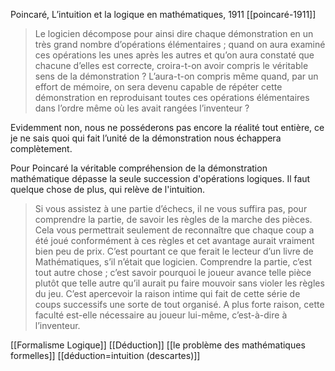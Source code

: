 Poincaré, L’intuition et la logique en mathématiques, 1911 [[poincaré-1911]]
>Le logicien décompose pour ainsi dire chaque démonstration en un très grand nombre d’opérations élémentaires ; quand on aura examiné ces opérations les unes après les autres et qu’on aura constaté que chacune d’elles est correcte, croira-t-on avoir compris le véritable sens de la démonstration ? L’aura-t-on compris même quand, par un effort de mémoire, on sera devenu capable de répéter cette démonstration en reproduisant toutes ces opérations élémentaires dans l’ordre même où les avait rangées l’inventeur ?
>
  Evidemment non, nous ne posséderons pas encore la réalité tout entière, ce je ne sais quoi qui fait l’unité de la démonstration nous échappera complètement.

Pour Poincaré la véritable compréhension de la démonstration mathématique dépasse la seule succession d'opérations logiques. Il faut quelque chose de plus, qui relève de l'intuition.

>Si vous assistez à une partie d’échecs, il ne vous suffira pas, pour comprendre la partie, de savoir les règles de la marche des pièces. Cela vous permettrait seulement de reconnaître que chaque coup a été joué conformément à ces règles et cet avantage aurait vraiment bien peu de prix. C’est pourtant ce que ferait le lecteur d’un livre de Mathématiques, s’il n’était que logicien. Comprendre la partie, c’est tout autre chose ; c’est savoir pourquoi le joueur avance telle pièce plutôt que telle autre qu’il aurait pu faire mouvoir sans violer les règles du jeu. C’est apercevoir la raison intime qui fait de cette série de coups successifs une sorte de tout organisé. A plus forte raison, cette faculté est-elle nécessaire au joueur lui-même, c’est-à-dire à l’inventeur.

[[Formalisme Logique]]
[[Déduction]]
[[le problème des mathématiques formelles]]
[[déduction=intuition (descartes)]]